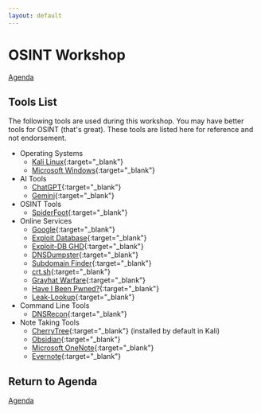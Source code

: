 ```yaml
---
layout: default
---
```


# OSINT Workshop
[Agenda](./index.md)

## Tools List

The following tools are used during this workshop. You may have better tools for OSINT (that's great). These tools are listed here for reference and not endorsement.

* Operating Systems
    * [Kali Linux](https://www.kali.org/){:target="_blank"}
    * [Microsoft Windows](https://www.microsoft.com/en-us/windows?r=1){:target="_blank"}
* AI Tools
    * [ChatGPT](https://chatgpt.com/){:target="_blank"}
    * [Gemini](https://gemini.google.com/app){:target="_blank"}
* OSINT Tools
    * [SpiderFoot](https://github.com/smicallef/spiderfoot){:target="_blank"}
* Online Services
    * [Google](https://google.com){:target="_blank"}
    * [Exploit Database](https://www.exploit-db.com/){:target="_blank"}
    * [Exploit-DB GHD](https://www.exploit-db.com/google-hacking-database){:target="_blank"}
    * [DNSDumpster](https://dnsdumpster.com/){:target="_blank"}
    * [Subdomain Finder](https://subdomainfinder.c99.nl/){:target="_blank"}
    * [crt.sh](https://crt.sh/){:target="_blank"}
    * [Grayhat Warfare](https://grayhatwarfare.com/){:target="_blank"}
    * [Have I Been Pwned?](https://haveibeenpwned.com/){:target="_blank"}
    * [Leak-Lookup](https://leak-lookup.com/){:target="_blank"}
* Command Line Tools
    * [DNSRecon](https://github.com/darkoperator/dnsrecon){:target="_blank"}
* Note Taking Tools
    * [CherryTree](https://www.giuspen.net/cherrytree/){:target="_blank"} (installed by default in Kali) 
    * [Obsidian](https://obsidian.md/){:target="_blank"}
    * [Microsoft OneNote](https://www.microsoft.com/en-us/microsoft-365/onenote/digital-note-taking-app){:target="_blank"}
    * [Evernote](https://evernote.com/){:target="_blank"}

## Return to Agenda
[Agenda](./index.md)